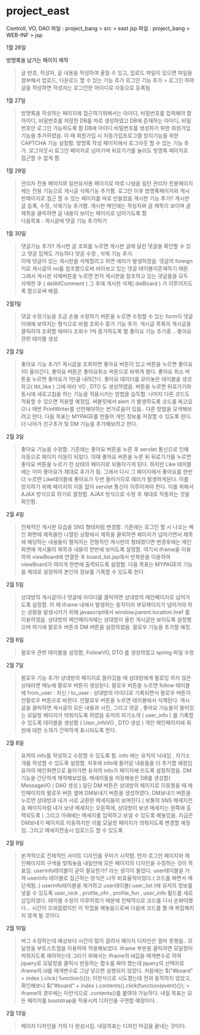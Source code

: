 # project_east

Controll, VO, DAO 파일 : project_bang > src > east 
jsp 파일 : project_bang > WEB-INF > jsp

1월 26일 

방명록을 남기는 페이지 제작
> 글 번호, 작성자, 글 내용을 작성하여 올릴 수 있고, 업로드 파일이 있으면 파일을 첨부해서 업로드, 다운로드 할 수 있는 기능 추가
> 로그인 기능 추가 > 로그인 하여 글을 작성하면 작성자는 로그인한 아이디로 자동으로 등록됨

1월 27일
>방명록을 작성하는 페이지에 접근하기위해서는 아이디, 비밀번호를 입력해야 함
아이디, 비밀번호를 저장한 DB를 따로 생성하였고 DB에 존재하는 아이디, 비밀번호만 로그인 가능하도록 함
DB에 아이디 비밀번호를 생성하기 위한 회원가입 기능을 추가하였음. 이 때 회원가입 시 자동가입프로그램 방지기능을 위한 CAPTCHA 기능 설정함.
방명록 작성 페이지에서 로그아웃 할 수 있는 기능 추가. 로그아웃시 로그인 페이지로 넘어가며 뒤로가기를 눌러도 방명록 페이지로 접근할 수 없게 함.

1월 29일 

>관리자 전용 페이지와 일반유저용 페이지로 따로 나눴음 일단 관리자 전용페이지에는 전용 기능으로 게시글 삭제기능 추가함.
로그인 이후 방명록페이지와 게시판페이지로 접근 할 수 있는 페이지를 따로 만들었음 
게시판 기능 추가!! 
게시판 글 등록, 수정, 삭제기능 추가함. 게시판 메인에는 작성자와 글 제목이 보이며 글 제목을 클릭하면 글 내용이 보이는 페이지로 넘어가도록 함\
다음목표 : 게시글에 댓글 기능 추가하기 

1월 30일 

> 댓글기능 추가!!
 게시판 글 조회를 누르면 게시판 글에 달린 댓글을 확인할 수 있고 댓글 입력도 가능하다
 댓글 수정 , 삭제 기능 추가.  
 이때 댓글이 있는 게시판을 삭제할려고 하면 에러가 발생하였음. 댓글의 foreign키로 게시글의 no를 참조함으로써 바라보고 있는 댓글 테이블이존재하기 때문.
 그래서 게시판 삭제버튼을 누르면 먼저 게시판을 참조하고 있는 댓글들을 모두 삭제한 후 ( delAllComment ) 그 후에 게시판 삭제( delBoard ) 가 이루어지도록 함으로써 해결.
 
 2월1일
 > 댓글 수정기능을 조금 손봄
 > 수정하기 버튼을 누르면 수정할 수 있는 form이 댓글아래에 보여지는 형식으로 바뀜
 > 조회수 증가 기능 추가. 게시글 목록의 게시글을 클릭하여 조회할 때마다 조회수 1씩 증가하도록 함
 > 좋아요 기능 추가중 .. 좋아요 관련 테이블 생성

2월 2일
> 좋아요 기능 추가!!
> 게시글을 조회하면 좋아요 버튼이 있고 버튼을 누르면 좋아요 1이 올라간다, 좋아요 버튼은 좋아요취소 버튼으로 바뀌게 했다. 좋아요 취소 버튼을 누르면 좋아요가 1만큼 내려간다. 좋아요 데이터를 모아놓은 테이블을 생성하고( tbl_like ) 그에 따라 VO , DTO 도 생성하였음.
> 버튼을 누르면 뒤로가기와 동시에 새로고침을 하는 기능을 적용시키는 방법을 습득함. 나머지 다른 코드도 적용할 수 있으면 적용할 예정임.
> 써블릿에서 alert 가 발생하도록 코드를 짜고있으나 매번 PrintWriter를 선언해야하는 번거로움이 있음.. 다른 방법을 모색해보려고 한다.
> 다음 목표는 MYPAGE를 만들어 개인 정보를 저장할 수 있도록 한다. 더 나아가 친구추가 및 DM 기능을 추가해보려고 한다.
 
2월 3일
> 좋아요 기능을 수정함. 기존에는 좋아요 버튼을 누른 후 servlet 통신으로 인해 자동으로 페이지 이동이 되었다. 이때 좋아요 버튼을 누른 뒤 뒤로가기를 누르면 좋아요 버튼을 누르기 전 상태의 페이지로 되돌아가게 된다. 하지만 Like 테이블에는 이미 좋아요가 제대로 추가가 됨. 그래서 다시 그 페이지에서 좋아요를 한번 더 누르면 Like테이블에 좋아요가 두번 들어가므로 에러가 발생하게된다.
> 이를 방지하기 위해 페이지의 이동 없이 servlet 통신이 이루어져야 한다. 이를 위해서 AJAX 방식으로 하기로 결정함. AJAX 방식으로 수정 후 제대로 작동하는 것을 확인함.

2월 4일
> 전체적인 게시판 모습을 SNS 형태처럼 변경함. 기존에는 로그인 할 시 나오는 메인 화면에 제목들만 나열된 상황에서 제목을 클릭하면 페이지가 넘어가면서 제목에 해당하는 내용들이
> 펼쳐지는 전형적인 게시판의 형태였다면  변경후에는 메인화면에 게시물의 제목과 내용이 한번에 보이도록 설정함. 여기서 iframe을 이용하여 viewBoard에 연결한 후 board_list.jsp에서 반복문을
> 이용하여 viewBoard가 여러개 한번에 출력되도록 설정함. 다음 목표는 MYPAGE의 기능을 제대로 설정하여 본인의 정보를 기록할 수 있도록 한다.

2월 5일
> 상대방의 게시글이나 댓글에 아이디를 클릭하면 상대방의 메인페이지로 넘어가도록 설정함. 이 때 iframe 내에서 발생하는 동작이라 부모페이지가 넘어가야 하는 상황을 
발생시키기 위해 javascript에서 window.parent.location.href 를 이용하였음. 상대방의 메인페이지에는 상대방이 올린 게시글만 보이도록 설정했으며 여기에 팔로우 버튼과 DM 버튼을 설정하였음. 팔로우 기능을 추가할 예정.

2월 6일
> 팔로우 관련 테이블을 설정함, FollowVO, DTO 를 생성하였고 spring 파일 수정

2월 7일 
> 팔로우 기능 추가! 상대방의 페이지로 들어갔을 때 상대방에게 팔로잉 하지 않은 상태라면 메뉴에 팔로우 버튼이 생성된다. 팔로우 버튼을 누르면 follow 테이블에 
> from_user : 자신 / to_user : 상대방의 아이디로 기록되면서 팔로우 버튼이 언팔로우 버튼으로 바뀐다. 언팔로우 버튼을 누르면 테이블에서 삭제된다. 
> 게시글을 클릭하면 게시글의 모든 내용과 사진, 그리고 댓글 , 좋아요 기능들이 들어있는 모달창 페이지가 띄워지도록 하였음
> 유저의 자기소개 ( user_info ) 를 기록할 수 있도록 테이블을 생성함 ( User_infoVO , DTO 생성 ) 개인 메인페이지에 회원에 대한 소개가 간략하게 표시되도록 한다.

2월 8일
> 유저의 info를 작성하고 수정할 수 있도록 함. info 에는 유저의 닉네임 , 자기소개를 작성할 수 있도록 설정함. 차후에 info에 들어갈 내용들을 더 추가할 예정임
> 유저의 메인화면으로 들어가면 유저의 info가 페이지에 뜨도록 설정하였음. 
> DM기능을 간단하게 제작해보았음. 메세지들을 저장해놓은 DB를 생성함( MessageVO / DAO 생성 ).일단 DM 버튼은 상대방의 페이지로 이동했을 때 메인페이지의 팔로우 버튼 옆에 DM보내기 버튼을 생성하였다. DM보내기 버튼을 누르면
> 상대방과 내가 서로 교환한 메세지들이 보여진다.( 보통의 SNS 메세지전송 페이지처럼 내가 보낸 메세지는 오른쪽에, 상대방이 보낸 메세지는 왼쪽에 출력되도록 )
> 그리고 아래에는 메세지를 입력하고 보낼 수 있도록 해놓았음. 지금은 DM보내기 페이지로 이동하지만 이를 모달창 페이지가 띄워지도록 변경할 예정임. 그리고 메세지전송시
> 업로드도 할 수 있도록 

2월 9일
>본격적으로 전체적인 사이트 디자인을 꾸미기 시작함. 먼저 로그인 페이지와 메인페이지의 구색을 맞춰놓음
>내일안에 모든 페이지의 디자인을 수정하는 것이 목표임. 
>userinfo테이블이 굳이 필요한가? 라는 생각이 들었다. user테이블을 거쳐 userinfo 테이블로 접근하는 방식은 너무 비효율적이었다.( 코드를 짜면서 깨닫게됨..)
>userinfo테이블을 제거하고 user테이블( user_list )에 유저의 정보를 넣을 수 있도록 user_nick , profile_ofn , profile_fsn , user_info 필드를 새로 
>삽입하였다. 테이블 수정이 이루어졌기 때문에 전체적으로 코드를 다시 손봐야했다... 시간이 오래걸렸지만 이 작업을 해놓음으로써 다음에 코드를 짤 때
>복잡해지지 않게 될 것이다.


2월 10일
> 버그 수정하는데 예상보다 시간이 많이 걸려서 페이지 디자인은 얼마 못했음.. 모달창을 부트스트랩을 이용하여 적용해보았다. iframe 부분을 클릭하면 
> 모달창이 띄워지도록 해야하는데 그러기 위해서는 iframe의 id값을 매개변수로 하여 jquery로 모달창을 클릭시 반응하는 함수를 짜야 했는데
> jquery의 선택자로 iframe의 id를 매개변수로 그냥 넣으면 실행되지 않았다. 처음에는 $("#board" + index ).click( function(){}); 이런식으로 시도했는데
> 전혀 동작하지 않았고, 확인해보니 $("#board" + index ).contents().click(function(event){}); > iframe의 경우에는 이런식으로  .contents()를 붙여야
> 가능하다.
> 내일 목표는 모든 페이지를 bootstrap을 적용시켜 디자인을 구현할 예정이다..

2월 13일
> 페이지 디자인을 거의 다 완성시킴. 내일목표는 디자인 마감을 끝내는 것이다.



